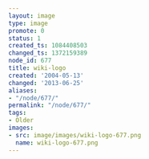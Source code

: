 ```yaml
---
layout: image
type: image
promote: 0
status: 1
created_ts: 1084408503
changed_ts: 1372159389
node_id: 677
title: wiki-logo
created: '2004-05-13'
changed: '2013-06-25'
aliases:
- "/node/677/"
permalink: "/node/677/"
tags:
- Older
images:
- src: image/images/wiki-logo-677.png
  name: wiki-logo-677.png
---
```


